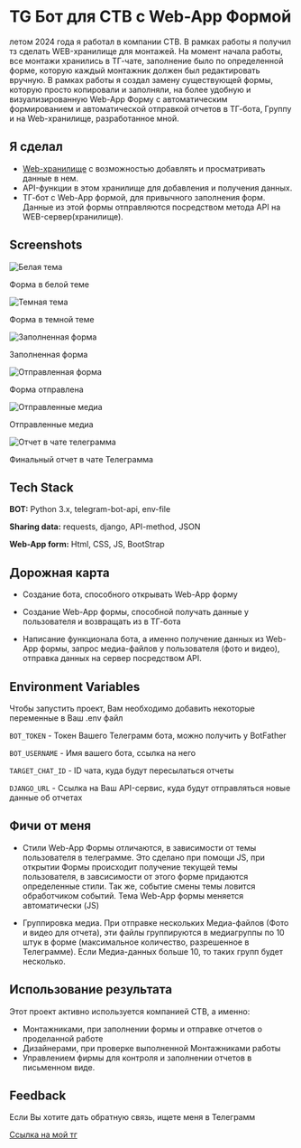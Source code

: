 
# TG Бот для СТВ с Web-App Формой

летом 2024 года я работал в компании СТВ. В рамках работы я получил тз сделать WEB-хранилище для монтажей. На момент начала работы, все монтажи хранились в ТГ-чате, заполнение было по определенной форме, которую каждый монтажник должен был редактировать вручную. В рамках работы я создал замену существующей формы, которую просто копировали и заполняли, на более удобную и визуализированную Web-App Форму с автоматическим формированием и автоматической отправкой отчетов в ТГ-бота, Группу и на Web-хранилище, разработанное мной.

## Я сделал
- [Web-хранилище](https://github.com/Igggor/STV_Storage) с возможностью добавлять и просматривать данные в нем.
- API-функции в этом хранилище для добавления и получения данных.
- ТГ-бот с Web-App формой, для привычного заполнения форм. Данные из этой формы отправляются посредством метода API на WEB-сервер(хранилище).


## Screenshots

![Белая тема](imgs_for_readme/white_theme.jpg)

Форма в белой теме

![Темная тема](imgs_for_readme/black_theme.jpg)

Форма в темной теме

![Заполненная форма](imgs_for_readme/data_filled.jpg)

Заполненная форма

![Отправленная форма](imgs_for_readme/form_sent.jpg)

Форма отправлена

![Отправленные медиа](imgs_for_readme/media_sent.jpg)

Отправленные медиа

![Отчет в чате телеграмма](imgs_for_readme/form_in_chat.jpg)

Финальный отчет в чате Телеграмма


## Tech Stack

**BOT:** Python 3.x, telegram-bot-api, env-file

**Sharing data:** requests, django, API-method, JSON

**Web-App form:** Html, CSS, JS, BootStrap


## Дорожная карта

- Создание бота, способного открывать Web-App форму

- Создание Web-App формы, способной получать данные у пользователя и возвращать из в ТГ-бота

- Написание функционала бота, а именно получение данных из Web-App формы, запрос медиа-файлов у пользователя (фото и видео), отправка данных на сервер посредством API.
## Environment Variables

Чтобы запустить проект, Вам необходимо добавить некоторые переменные в Ваш .env файл

`BOT_TOKEN` - Токен Вашего Телеграмм бота, можно получить у BotFather

`BOT_USERNAME` - Имя вашего бота, ссылка на него

`TARGET_CHAT_ID` - ID чата, куда будут пересылаться отчеты

`DJANGO_URL` - Ссылка на Ваш API-сервис, куда будут отправляться новые данные об отчетах
## Фичи от меня

+ Стили Web-App Формы отличаются, в зависимости от темы пользователя в телеграмме. Это сделано при помощи JS, при открытии Формы происходит получение текущей темы пользователя, в завсисимости от этого форме придаются определенные стили. Так же, событие смены темы ловится обработчиком событий. Тема Web-App формы меняется автоматически (JS)

+ Группировка медиа. При отправке нескольких Медиа-файлов (Фото и видео для отчета), эти файлы группируются в медиагруппы по 10 штук в форме (максимальное количество, разрешенное в Телеграмме). Если Медиа-данных больше 10, то таких групп будет несколько.


## Использование результата

Этот проект активно используется компанией СТВ, а именно:

- Монтажниками, при заполнении формы и отправке отчетов о проделанной работе
- Дизайнерами, при проверке выполненной Монтажниками работы
- Управлением фирмы для контроля и заполнении отчетов в письменном виде.


## Feedback

Если Вы хотите дать обратную связь, ищете меня в Телеграмм 

[Ссылка на мой тг](https://t.me/IgreedaIT)

